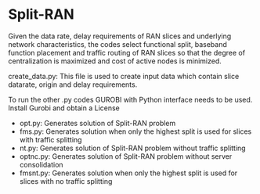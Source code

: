 # Split-RAN

Given the data rate, delay requirements of RAN slices and underlying network characteristics, the codes select functional split, baseband function placement and traffic routing of RAN slices so that the degree of centralization is maximized and cost of active nodes is minimized.

create_data.py: This file is used to create input data which contain slice datarate, origin and delay requirements.

To run the other .py codes GUROBI with Python interface needs to be used.
  Install Gurobi and obtain a License
- opt.py: Generates solution of Split-RAN problem
- fms.py: Generates solution when only the highest split is used for slices with traffic splitting
- nt.py: Generates solution of Split-RAN problem without traffic splitting
- optnc.py: Generates solution of Split-RAN problem without server consolidation
- fmsnt.py: Generates solution when only the highest split is used for slices with no traffic splitting


